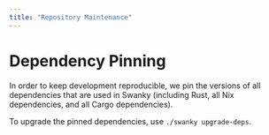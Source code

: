 ```yaml
---
title: "Repository Maintenance"
---
```

# Dependency Pinning
In order to keep development reproducible, we pin the versions of all dependencies that are used in Swanky (including Rust, all Nix dependencies, and all Cargo dependencies).

To upgrade the pinned dependencies, use `./swanky upgrade-deps`.
